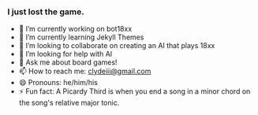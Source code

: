 ### I just lost the game.

- 🔭 I’m currently working on bot18xx
- 🌱 I’m currently learning Jekyll Themes
- 👯 I’m looking to collaborate on creating an AI that plays 18xx
- 🤔 I’m looking for help with AI
- 💬 Ask me about board games!
- 📫 How to reach me: clydeiii@gmail.com
- 😄 Pronouns: he/him/his
- ⚡ Fun fact: A Picardy Third is when you end a song in a minor chord on the song's relative major tonic.

